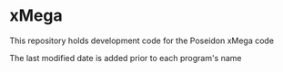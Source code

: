 # xMega
This repository holds development code for the Poseidon xMega code

The last modified date is added prior to each program's name
